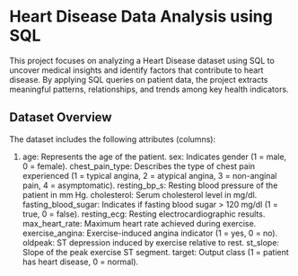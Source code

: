 # Heart Disease Data Analysis using SQL
This project focuses on analyzing a Heart Disease dataset using SQL to uncover medical insights and identify factors that contribute to heart disease.
By applying SQL queries on patient data, the project extracts meaningful patterns, relationships, and trends among key health indicators.
## Dataset Overview
The dataset includes the following attributes (columns):
1. age: Represents the age of the patient.
sex: Indicates gender (1 = male, 0 = female).
chest_pain_type: Describes the type of chest pain experienced (1 = typical angina, 2 = atypical angina, 3 = non-anginal pain, 4 = asymptomatic).
resting_bp_s: Resting blood pressure of the patient in mm Hg.
cholesterol: Serum cholesterol level in mg/dl.
fasting_blood_sugar: Indicates if fasting blood sugar > 120 mg/dl (1 = true, 0 = false).
resting_ecg: Resting electrocardiographic results.
max_heart_rate: Maximum heart rate achieved during exercise.
exercise_angina: Exercise-induced angina indicator (1 = yes, 0 = no).
oldpeak: ST depression induced by exercise relative to rest.
st_slope: Slope of the peak exercise ST segment.
target: Output class (1 = patient has heart disease, 0 = normal).
